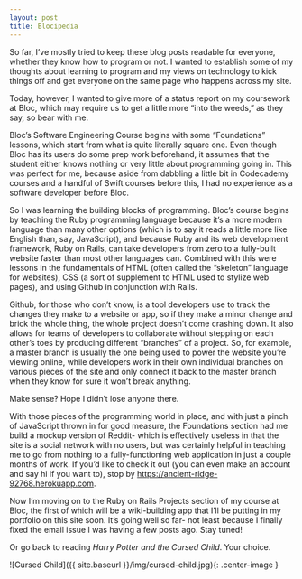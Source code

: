 ```yaml
---
layout: post
title: Blocipedia
---
```

  
  So far, I’ve mostly tried to keep these blog posts readable for everyone, whether they know how to program or not. I wanted to establish some of my thoughts about learning to program and my views on technology to kick things off and get everyone on the same page who happens across my site.
  
  Today, however, I wanted to give more of a status report on my coursework at Bloc, which may require us to get a little more “into the weeds,” as they say, so bear with me.
  
  Bloc’s Software Engineering Course begins with some “Foundations” lessons, which start from what is quite literally square one. Even though Bloc has its users do some prep work beforehand, it assumes that the student either knows nothing or very little about programming going in. This was perfect for me, because aside from dabbling a little bit in Codecademy courses and a handful of Swift courses before this, I had no experience as a software developer before Bloc.
  
  So I was learning the building blocks of programming. Bloc’s course begins by teaching the Ruby programming language because it’s a more modern language than many other options (which is to say it reads a little more like English than, say, JavaScript), and because Ruby and its web development framework, Ruby on Rails, can take developers from zero to a fully-built website faster than most other languages can. Combined with this were lessons in the fundamentals of HTML (often called the “skeleton” language for websites), CSS (a sort of supplement to HTML used to stylize web pages), and using Github in conjunction with Rails.
  
  Github, for those who don’t know, is a tool developers use to track the changes they make to a website or app, so if they make a minor change and brick the whole thing, the whole project doesn’t come crashing down. It also allows for teams of developers to collaborate without stepping on each other’s toes by producing different “branches” of a project. So, for example, a master branch is usually the one being used to power the website you’re viewing online, while developers work in their own individual branches on various pieces of the site and only connect it back to the master branch when they know for sure it won’t break anything.
  
  Make sense? Hope I didn’t lose anyone there.
  
  With those pieces of the programming world in place, and with just a pinch of JavaScript thrown in for good measure, the Foundations section had me build a mockup version of Reddit- which is effectively useless in that the site is a social network with no users, but was certainly helpful in teaching me to go from nothing to a fully-functioning web application in just a couple months of work. If you’d like to check it out (you can even make an account and say hi if you want to), stop by https://ancient-ridge-92768.herokuapp.com.
  
  Now I’m moving on to the Ruby on Rails Projects section of my course at Bloc, the first of which will be a wiki-building app that I’ll be putting in my portfolio on this site soon. It’s going well so far- not least because I finally fixed the email issue I was having a few posts ago. Stay tuned!
  
  Or go back to reading *Harry Potter and the Cursed Child*. Your choice.
  
  ![Cursed Child]({{ site.baseurl }}/img/cursed-child.jpg){: .center-image }